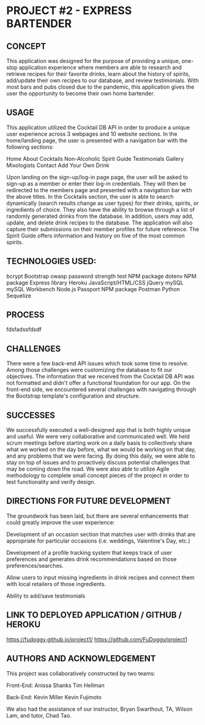 # PROJECT #2 - EXPRESS BARTENDER

## CONCEPT

This application was designed for the purpose of providing a unique, one-stop application experience where members are able to research and retrieve recipes for their favorite drinks, learn about the history of spirits, add/update their own recipes to our database, and review testimonials.  With most bars and pubs closed due to the pandemic, this application gives the user the opportunity to become their own home bartender.  


## USAGE

This application utilized the Cocktail DB API in order to produce a unique user experience across 3 webpages and 10 website sections.  In the home/landing page, the user is presented with a navigation bar with the following sections:

Home
About
Cocktails
Non-Alcoholic
Spirit Guide
Testimonials
Gallery
Mixologists
Contact
Add Your Own Drink

Upon landing on the sign-up/log-in page page, the user will be asked to sign-up as a member or enter their log-in credentials.  They will then be redirected to the members page and presented with a navigation bar with the above titles.  In the Cocktails section, the user is able to search dynamically (search results change as user types) for their drinks, spirits, or ingredients of choice.  They also have the ability to browse through a list of randomly generated drinks from the database.  In addition, users may add, update, and delete drink recipes to the database.  The application will also capture their submissions on their member profiles for future reference.  The Spirit Guide offers information and history on five of the most common spirits. 


## TECHNOLOGIES USED:
 
bcrypt
Bootstrap 
owasp password strength test NPM package
dotenv NPM package
Express library
Heroku
JavaScript/HTML/CSS
jQuery
mySQL
mySQL Workbench
Node.js
Passport NPM package
Postman
Python
Sequelize


## PROCESS
fdsfadssfdsdf

## CHALLENGES

There were a few back-end API issues which took some time to resolve. Among those challenges were customizing the database to fit our objectives.  The information that we received from the Cocktail DB API was not formatted and didn't offer a functional foundation for our app.  On the front-end side, we encountered several challenges with navigating through the Bootstrap template's configuration and structure.  

## SUCCESSES

We successfully executed a well-designed app that is both highly unique and useful. We were very collaborative and communicated well. We held scrum meetings before starting work on a daily basis to collectively share what we worked on the day before, what we would be working on that day, and any problems that we were facing. By doing this daily, we were able to stay on top of issues and to proactively discuss potential challenges that may be coming down the road. We were also able to utilize Agile methodology to complete small concept pieces of the project in order to test functionality and verify design.




## DIRECTIONS FOR FUTURE DEVELOPMENT

The groundwork has been laid, but there are several enhancements that could greatly improve the user experience:

Development of an occasion section that matches user with drinks that are appropriate for particular occasions (i.e. weddings, Valentine's Day, etc.)

Development of a profile tracking system that keeps track of user preferences and generates drink recommendations based on those preferences/searches.  

Allow users to input missing ingredients in drink recipes and connect them with local retailers of those ingredients. 

Ability to add/save testimonials

## LINK TO DEPLOYED APPLICATION / GITHUB / HEROKU

https://fudoggy.github.io/project1/ https://github.com/FuDoggy/project1


## AUTHORS AND ACKNOWLEDGEMENT

This project was collaboratively constructed by two teams:

Front-End:  Anissa Shanks
            Tim Hellman

Back-End:   Kevin Miller
            Kevin Fujimoto

We also had the assistance of our instructor, Bryan Swarthout, TA, Wilson Lam, and tutor, Chad Tao.